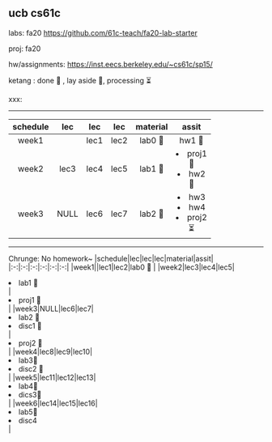 ucb cs61c
---
labs: fa20 https://github.com/61c-teach/fa20-lab-starter

proj: fa20

hw/assignments: https://inst.eecs.berkeley.edu/~cs61c/sp15/

ketang : done 🏁 ,  lay aside 📎, processing ⏳

xxx:



---
|schedule|lec|lec|lec|material|assit|
|:-:|:-:|:-:|:-:|:-:|:-:|
|week1||lec1|lec2|lab0 🏁 |hw1 🏁|
|week2|lec3|lec4|lec5|lab1 🏁|<li>proj1</li> 📎 <li>hw2</li> 🏁|
|week3|NULL|lec6|lec7|lab2 🏁 | <li>hw3</li> <li>hw4</li> <li>proj2</li> ⏳ |

---
Chrunge: No homework~
|schedule|lec|lec|lec|material|assit|
|:-:|:-:|:-:|:-:|:-:|:-:|
|week1||lec1|lec2|lab0 🏁 |
|week2|lec3|lec4|lec5|<li>lab1 🏁</li> | <li>proj1 🏁</li> |
|week3|NULL|lec6|lec7|<li>lab2 🏁</li> <li>disc1 🏁</li> | <li>proj2 🏁</li> |
|week4|lec8|lec9|lec10|<li>lab3🏁</li> <li>disc2 🏁</li> |
|week5|lec11|lec12|lec13|<li>lab4🏁</li> <li> dics3🏁</li> |
|week6|lec14|lec15|lec16|<li> lab5🏁</li> <li> disc4</li> |

